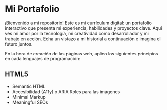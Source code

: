 # Mi Portafolio
¡Bienvenido a mi repositorio! Este es mi currículum digital: un portafolio interactivo que presenta mi experiencia, habilidades y proyectos clave. Aquí ves mi amor por la tecnología, mi creatividad como desarrollador y mi trabajo en acción. Echa un vistazo a mi historial a continuación e imagina el futuro juntos.

En la hora de creación de las páginas web, aplico los siguientes principios en cada lenguajes de programación: 
## HTML5
<ul>
  <li>Semantic HTML</li>
  <li>Accesibilidad (A11y) o ARIA Roles para las imágenes</li>
  <li>Minimal Markup</li>
  <li>Meaningful SEOs</li>
</ul>
